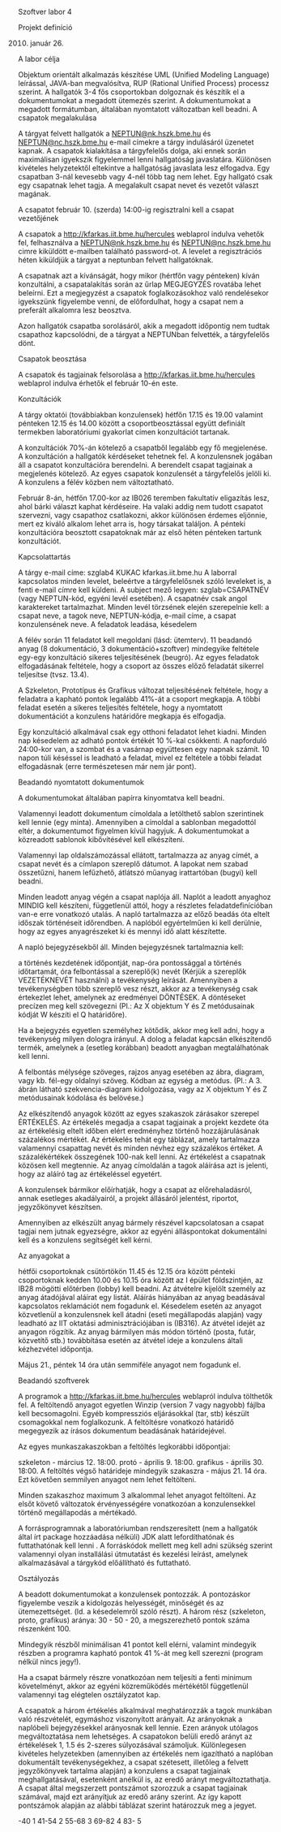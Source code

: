 Szoftver labor 4

Projekt definíció

2010. január 26.

A labor célja

Objektum orientált alkalmazás készítése UML (Unified Modeling Language) leírással, JAVA-ban megvalósítva, RUP (Rational Unified Process) processz szerint. A hallgatók 3-4 fős csoportokban dolgoznak és készítik el a dokumentumokat a megadott ütemezés szerint. A dokumentumokat a megadott formátumban, általában nyomtatott változatban kell beadni.
A csapatok megalakulása

A tárgyat felvett hallgatók a NEPTUN@nk.hszk.bme.hu és NEPTUN@nc.hszk.bme.hu e-mail címekre a tárgy indulásáról üzenetet kapnak. A csapatok kialakítása a tárgyfelelős dolga, aki ennek során maximálisan igyekszik figyelemmel lenni hallgatóság javaslatára. Különösen kivételes helyzetektől eltekintve a hallgatóság javaslata lesz elfogadva. Egy csapatban 3-nál kevesebb vagy 4-nél több tag nem lehet. Egy hallgató csak egy csapatnak lehet tagja. A megalakult csapat nevet és vezetőt választ magának.

A csapatot február 10. (szerda) 14:00-ig regisztralni kell a csapat vezetőjének

A csapatok a http://kfarkas.iit.bme.hu/hercules weblaprol indulva vehetők fel, felhasználva a NEPTUN@nk.hszk.bme.hu és NEPTUN@nc.hszk.bme.hu cimre kiküldött e-mailben található password-ot. A levelet a regisztrációs héten kiküldjük a tárgyat a neptunban felvett hallgatóknak.

A csapatnak azt a kívánságát, hogy mikor (hértfőn vagy pénteken) kíván konzultálni, a csapatalakítás során az űrlap MEGJEGYZÉS rovatába lehet beleírni. Ezt a megjegyzést a csapatok foglalkozásokhoz való rendelésekor igyekszünk figyelembe venni, de előfordulhat, hogy a csapat nem a preferált alkalomra lesz beosztva.

Azon hallgatók csapatba sorolásáról, akik a megadott időpontig nem tudtak csapathoz kapcsolódni, de a tárgyat a NEPTUNban felvették, a tárgyfelelős dönt.

Csapatok beosztása

A csapatok és tagjainak felsorolása a http://kfarkas.iit.bme.hu/hercules weblaprol indulva érhetők el február 10-én este.

Konzultációk

A tárgy oktatói (továbbiakban konzulensek) hétfőn 17.15 és 19.00 valamint pénteken 12.15 és 14.00 között a csoportbeosztással együtt definiált termekben laboratóriumi gyakorlat címen konzultációt tartanak.

A konzultációk 70%-án kötelező a csapatből legalább egy fő megjelenése. A konzultáción a hallgatók kérdéseket tehetnek fel. A konzulensnek jogában áll a csapatot konzultációra berendelni. A berendelt csapat tagjainak a megjelenés kötelező. Az egyes csapatok konzulensét a tárgyfelelős jelöli ki. A konzulens a félév közben nem változtatható.

Február 8-án, hétfőn 17.00-kor az IB026 teremben fakultatív eligazítás lesz, ahol bárki választ kaphat kérdéseire. Ha valaki addig nem tudott csapatot szervezni, vagy csapathoz csatlakozni, akkor különösen érdemes eljönnie, mert ez kiváló alkalom lehet arra is, hogy társakat találjon. A pénteki konzultációra beosztott csapatoknak már az első héten pénteken tartunk konzultációt.

Kapcsolattartás

A tárgy e-mail címe: szglab4 KUKAC kfarkas.iit.bme.hu
A laborral kapcsolatos minden levelet, beleértve a tárgyfelelősnek szóló leveleket is, a fenti e-mail címre kell küldeni.
A subject mező legyen: szglab=CSAPATNÉV (vagy NEPTUN-kód, egyéni levél esetében).
A csapatnév csak angol karaktereket tartalmazhat.
Minden levél törzsének elején szerepelnie kell:
a csapat neve,
a tagok neve, NEPTUN-kódja, e-mail címe,
a csapat konzulensének neve.
A feladatok leadása, késedelem

A félév során 11 feladatot kell megoldani (lásd: ütemterv). 11 beadandó anyag (8 dokumentáció, 3 dokumentáció+szoftver) mindegyike feltétele egy-egy konzultáció sikeres teljesítésének (beugró). Az egyes feladatok elfogadásának feltétele, hogy a csoport az összes előző feladatát sikerrel teljesítse (tvsz. 13.4).

A Szkeleton, Prototípus és Grafikus változat teljesítésének feltétele, hogy a feladatra a kapható pontok legalább 41%-át a csoport megkapja. A többi feladat esetén a sikeres teljesítés feltétele, hogy a nyomtatott dokumentációt a konzulens határidőre megkapja és elfogadja.

Egy konzultáció alkalmával csak egy otthoni feladatot lehet kiadni. Minden nap késedelem az adható pontok értékét 10 %-kal csökkenti. A napforduló 24:00-kor van, a szombat és a vasárnap együttesen egy napnak számít. 10 napon túli késéssel is leadható a feladat, mivel ez feltétele a többi feladat elfogadásnak (erre természetesen már nem jár pont).

Beadandó nyomtatott dokumentumok

A dokumentumokat általában papírra kinyomtatva kell beadni.

Valamennyi leadott dokumentum címoldala a letölthető sablon szerintinek kell lennie (egy minta). Amennyiben a címoldal a sablonban megadottól eltér, a dokumentumot figyelmen kívül hagyjuk. A dokumentumokat a közreadott sablonok kibővítésével kell elkészíteni.

Valamennyi lap oldalszámozással ellátott, tartalmazza az anyag címét, a csapat nevét és a címlapon szereplő dátumot. A lapokat nem szabad összetűzni, hanem lefűzhető, átlátszó műanyag irattartóban (bugyi) kell beadni.

Minden leadott anyag végén a csapat naplója áll. Naplót a leadott anyaghoz MINDIG kell készíteni, függetlenül attól, hogy a részletes feladatdefinícióban van-e erre vonatkozó utalás. A napló tartalmazza az előző beadás óta eltelt időszak történéseit időrendben. A naplóból egyértelműen ki kell derülnie, hogy az egyes anyagrészeket ki és mennyi idő alatt készítette.

A napló bejegyzésekből áll. Minden bejegyzésnek tartalmaznia kell:

a történés kezdetének időpontját, nap-óra pontossággal
a történés időtartamát, óra felbontással
a szereplő(k) nevét (Kérjük a szereplők VEZETÉKNEVÉT használni)
a tevékenység leírását.
Amennyiben a tevékenységben több szereplő vesz részt, akkor az a tevékenység csak értekezlet lehet, amelynek az eredményei DÖNTÉSEK. A döntéseket precízen meg kell szövegezni (Pl.: Az X objektum Y és Z metódusainak kódját W készíti el Q határidőre).

Ha a bejegyzés egyetlen személyhez kötődik, akkor meg kell adni, hogy a tevékenység milyen dologra irányul. A dolog a feladat kapcsán elkészítendő termék, amelynek a (esetleg korábban) beadott anyagban megtalálhatónak kell lenni.

A felbontás mélysége szöveges, rajzos anyag esetében az ábra, diagram, vagy kb. fél-egy oldalnyi szöveg. Kódban az egység a metódus. (Pl.: A 3. ábrán látható szekvencia-diagram kidolgozása, vagy az X objektum Y és Z metódusainak kódolása és belövése.)

Az elkészítendő anyagok között az egyes szakaszok zárásakor szerepel ÉRTÉKELÉS. Az értékelés megadja a csapat tagjainak a projekt kezdete óta az értékelésig eltelt időben elért eredményhez történő hozzájárulásának százalékos mértékét. Az értékelés tehát egy táblázat, amely tartalmazza valamennyi csapattag nevét és minden névhez egy százalékos értéket. A százalékértékek összegének 100-nak kell lenni. Az értékelést a csapatnak közösen kell megtennie. Az anyag címoldalán a tagok aláírása azt is jelenti, hogy az aláíró tag az értékeléssel egyetért.

A konzulensek bármikor előírhatják, hogy a csapat az előrehaladásról, annak esetleges akadályairól, a projekt állásáról jelentést, riportot, jegyzőkönyvet készítsen.

Amennyiben az elkészült anyag bármely részével kapcsolatosan a csapat tagjai nem jutnak egyezségre, akkor az egyéni álláspontokat dokumentálni kell és a konzulens segítségét kell kérni.

Az anyagokat a

hétfői csoportoknak csütörtökön 11.45 és 12.15 óra között
pénteki csoportoknak kedden 10.00 és 10.15 óra között
az I épület földszintjén, az IB28 mögötti előtérben (lobby) kell beadni.
Az átvételre kijelölt személy az anyag átadójával aláírat egy listát. Aláírás hiányában az anyag beadásával kapcsolatos reklamációt nem fogadunk el. Késedelem esetén az anyagot közvetlenül a konzulensnek kell átadni (eseti megállapodás alapján) vagy leadható az IIT oktatási adminisztrációjában is (IB316). Az átvétel idejét az anyagon rögzítik. Az anyag bármilyen más módon történő (posta, futár, közvetítő stb.) továbbítása esetén az átvétel ideje a konzulens általi kézhezvétel időpontja.

Május 21., péntek 14 óra után semmiféle anyagot nem fogadunk el.

Beadandó szoftverek

A programok a http://kfarkas.iit.bme.hu/hercules weblapról indulva tölthetők fel. A feltöltendő anyagot egyetlen Winzip (version 7 vagy nagyobb) fájlba kell becsomagolni. Egyéb kompressziós eljárásokkal (tar, stb) készült csomagokkal nem foglalkozunk. A feltöltésre vonatkozó határidő megegyezik az írásos dokumentum beadásának határidejével.

Az egyes munkaszakaszokban a feltöltés legkorábbi időpontjai:

szkeleton - március 12. 18:00.
protó - április 9. 18:00.
grafikus - április 30. 18:00.
A feltöltés végső határideje mindegyik szakaszra - május 21. 14 óra. Ezt követően semmilyen anyagot nem lehet feltölteni.

Minden szakaszhoz maximum 3 alkalommal lehet anyagot feltölteni. Az elsőt követő változatok érvényességére vonatkozóan a konzulensekkel történő megállapodás a mértékadó.

A forrásprogramnak a laboratóriumban rendszeresített (nem a hallgatók által írt package hozzáadása nélküli) JDK alatt lefordíthatónak és futtathatónak kell lenni . A forráskódok mellett meg kell adni szükség szerint valamennyi olyan installálási útmutatást és kezelési leírást, amelynek alkalmazásával a tárgykód előállítható és futtatható.

Osztályozás

A beadott dokumentumokat a konzulensek pontozzák. A pontozáskor figyelembe veszik a kidolgozás helyességét, minőségét és az ütemezettséget. (ld. a késedelemről szóló részt). A három rész (szkeleton, proto, grafikus) aránya: 30 - 50 - 20, a megszerezhető pontok száma részenként 100.

Mindegyik részből minimálisan 41 pontot kell elérni, valamint mindegyik részben a programra kapható pontok 41 %-át meg kell szerezni (program nélkül nincs jegy!).

Ha a csapat bármely részre vonatkozóan nem teljesíti a fenti minimum követelményt, akkor az egyéni közreműködés mértékétől függetlenül valamennyi tag elégtelen osztályzatot kap.

A csapatok a három értékelés alkalmával meghatározzák a tagok munkában való részvételét, egymáshoz viszonyított arányait. Az arányoknak a naplóbeli bejegyzésekkel arányosnak kell lennie. Ezen arányok utólagos megváltoztatása nem lehetséges. A csapatokon belüli eredő arányt az értékelések 1, 1.5 és 2-szeres súlyozásával számoljuk. Különlegesen kivételes helyzetekben (amennyiben az értékelés nem igazítható a naplóban dokumentált tevékenységekhez, a csapat szétesett, illetőleg a felvett jegyzőkönyvek tartalma alapján) a konzulens a csapat tagjainak meghallgatásával, esetenként anélkül is, az eredő arányt megváltoztathatja. A csapat által megszerzett pontszámot szorozzuk a csapat tagjainak számával, majd ezt arányítjuk az eredő arány szerint. Az így kapott pontszámok alapján az alábbi táblázat szerint határozzuk meg a jegyet.

-40	 1
41-54	 2
55-68	 3
69-82	 4
83-	 5